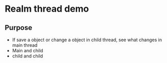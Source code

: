 # Realm thread demo

## Purpose
- If save a object or change a object in child thread, see what changes in main thread
- Main and child
- child and child
